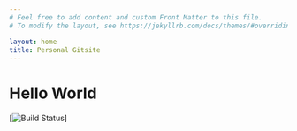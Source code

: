 ```yaml
---
# Feel free to add content and custom Front Matter to this file.
# To modify the layout, see https://jekyllrb.com/docs/themes/#overriding-theme-defaults

layout: home
title: Personal Gitsite
---
```


# Hello World

[![Build Status](https://github.com/brightcavelune/BrightCaveLune.github.io/actions/workflows/main/badge.svg)]
